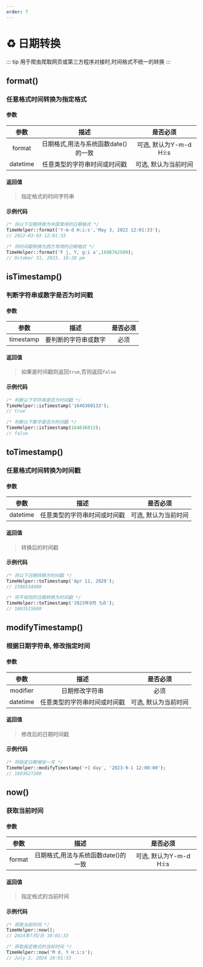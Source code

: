```yaml
---
order: 7
---
```


# ♻️ 日期转换

::: tip
用于爬虫爬取网页或第三方程序对接时,时间格式不统一的转换
:::

## format()

### 任意格式时间转换为指定格式

#### 参数

|    参数    |          描述           |        是否必须        |
|:--------:|:---------------------:|:------------------:|
|  format  | 日期格式,用法与系统函数date()的一致 | 可选, 默认为Y-m-d H:i:s |
| datetime |    任意类型的字符串时间或时间戳     |    可选, 默认为当前时间     |

#### 返回值

> 指定格式的时间字符串

#### 示例代码

```php
/* 将以下日期转换为中国常用的日期格式 */
TimeHelper::format('Y-m-d H:i:s','May 3, 2022 12:01:33');
// 2022-03-03 12:01:33

/* 将时间戳转换为西方常用的日期格式 */
TimeHelper::format('F j, Y, g:i a',1698762509);
// October 31, 2023, 10:28 pm
```

## isTimestamp()

### 判断字符串或数字是否为时间戳

#### 参数

|    参数     |     描述     | 是否必须 |
|:---------:|:----------:|:----:|
| timestamp | 要判断的字符串或数字 |  必须  |

#### 返回值

> 如果是时间戳则返回`true`,否则返回`false`

#### 示例代码

```php
/* 判断以下字符串是否为时间戳 */
TimeHelper::isTimestamp('1646360133');
// true

/* 判断以下数字是否为时间戳 */
TimeHelper::isTimestamp(164636013);
// false
```

## toTimestamp()

### 任意格式时间转换为时间戳

#### 参数

|    参数    |       描述       |    是否必须     |
|:--------:|:--------------:|:-----------:|
| datetime | 任意类型的字符串时间或时间戳 | 可选, 默认为当前时间 |

#### 返回值

> 转换后的时间戳

#### 示例代码

```php
/* 将以下日期转换为时间戳 */
TimeHelper::toTimestamp('Apr 11, 2020');
// 1586534400

/* 将不规则的日期转换为时间戳 */
TimeHelper::toTimestamp('2023年9月 5点');
// 1693515600
```

## modifyTimestamp()

### 根据日期字符串, 修改指定时间

#### 参数

|    参数    |       描述       |    是否必须     |
|:--------:|:--------------:|:-----------:|
| modifier |    日期修改字符串     |     必须      |
| datetime | 任意类型的字符串时间或时间戳 | 可选, 默认为当前时间 |

#### 返回值

> 修改后的日期时间戳

#### 示例代码

```php
/* 将指定日期增加一天 */
TimeHelper::modifyTimestamp('+1 day', '2023-9-1 12:00:00');
// 1693627200
```

## now()

### 获取当前时间

#### 参数

|   参数   |          描述           |        是否必须        |
|:------:|:---------------------:|:------------------:|
| format | 日期格式,用法与系统函数date()的一致 | 可选, 默认为Y-m-d H:i:s |

#### 返回值

> 指定格式的当前时间

#### 示例代码

```php
/* 获取当前时间 */
TimeHelper::now();
// 2024年7月2日 10:01:33

/* 获取指定格式的当前时间 */
TimeHelper::now('M d, Y H:i:s');
// July 2, 2024 10:01:33
```